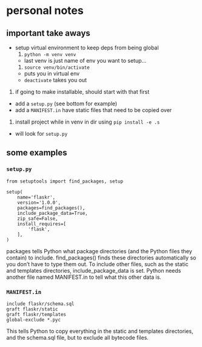 # personal notes

## important take aways

* setup virtual environment to keep deps from being global
  1. `python -m venv venv`
    * last venv is just name of env you want to setup...
  1. `source venv/bin/activate`
    * puts you in virtual env
    * `deactivate` takes you out

1. if going to make installable, should start with that first
  * add a `setup.py` (see bottom for example)
  * add a `MANIFEST.in` have static files that need to be copied over
1. install project while in venv in dir using `pip install -e .s`
  * will look for `setup.py`

## some examples

### `setup.py`
```
from setuptools import find_packages, setup

setup(
    name='flaskr',
    version='1.0.0',
    packages=find_packages(),
    include_package_data=True,
    zip_safe=False,
    install_requires=[
        'flask',
    ],
)
```
packages tells Python what package directories (and the Python files they contain) to include. find_packages() finds these directories automatically so you don’t have to type them out. To include other files, such as the static and templates directories, include_package_data is set. Python needs another file named MANIFEST.in to tell what this other data is.

### `MANIFEST.in`
```
include flaskr/schema.sql
graft flaskr/static
graft flaskr/templates
global-exclude *.pyc
```
This tells Python to copy everything in the static and templates directories, and the schema.sql file, but to exclude all bytecode files.
